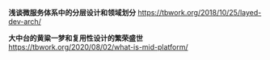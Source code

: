 **浅谈微服务体系中的分层设计和领域划分**
https://tbwork.org/2018/10/25/layed-dev-arch/

**大中台的黄粱一梦和复用性设计的繁荣盛世**
https://tbwork.org/2020/08/02/what-is-mid-platform/